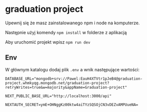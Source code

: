 # graduation project

Upewnij się że masz zainstalowanego npm i node na komputerze.

Następnie użyj komendy `npm install` w folderze z aplikacją

Aby uruchomić projekt wpisz `npm run dev`

## Env

W głównym katalogu dodaj plik `.env` a wnik następujące wartości:

`DATABASE_URL="mongodb+srv://Pawel:EauH4XTVtr1pJeB4@graduation-project.whmkyqg.mongodb.net/graduation-project?retryWrites=true&w=majority&appName=Graduation-project"`

`NEXT_PUBLIC_BASE_URL="http://localhost:3000/api"`

`NEXTAUTH_SECRET=ymE+OHNggKz00ktw4aiTYzSQSOjCN3vDEZvAMPUueNA=`
